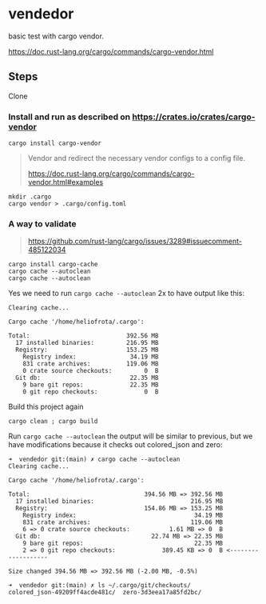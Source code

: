 # vendedor

basic test with cargo vendor.

<https://doc.rust-lang.org/cargo/commands/cargo-vendor.html>

## Steps

Clone

### Install and run as described on <https://crates.io/crates/cargo-vendor>

```shell
cargo install cargo-vendor
```

> Vendor and redirect the necessary vendor configs to a config file.
>
> <https://doc.rust-lang.org/cargo/commands/cargo-vendor.html#examples>

```shell
mkdir .cargo
cargo vendor > .cargo/config.toml
```

### A way to validate

> <https://github.com/rust-lang/cargo/issues/3289#issuecomment-485122034>

```shell
cargo install cargo-cache
cargo cache --autoclean
cargo cache --autoclean
```

Yes we need to run `cargo cache --autoclean` 2x to have output like this:

```shell
Clearing cache...

Cargo cache '/home/heliofrota/.cargo':

Total:                           392.56 MB
  17 installed binaries:         216.95 MB
  Registry:                      153.25 MB
    Registry index:               34.19 MB
    831 crate archives:          119.06 MB
    0 crate source checkouts:         0  B
  Git db:                         22.35 MB
    9 bare git repos:             22.35 MB
    0 git repo checkouts:             0  B
```

Build this project again

```shell
cargo clean ; cargo build
```

Run `cargo cache --autoclean` the output will be similar to previous, but we have modifications
because it checks out colored_json and zero:

```shell
➜  vendedor git:(main) ✗ cargo cache --autoclean
Clearing cache...

Cargo cache '/home/heliofrota/.cargo':

Total:                                394.56 MB => 392.56 MB
  17 installed binaries:                           216.95 MB
  Registry:                           154.86 MB => 153.25 MB
    Registry index:                                 34.19 MB
    831 crate archives:                            119.06 MB
    6 => 0 crate source checkouts:           1.61 MB => 0  B
  Git db:                               22.74 MB => 22.35 MB
    9 bare git repos:                               22.35 MB
    2 => 0 git repo checkouts:             389.45 KB => 0  B <-------------------

Size changed 394.56 MB => 392.56 MB (-2.00 MB, -0.5%)
```

```shell
➜  vendedor git:(main) ✗ ls ~/.cargo/git/checkouts/
colored_json-49209ff4acde481c/  zero-3d3eea17a85fd2bc/
```
